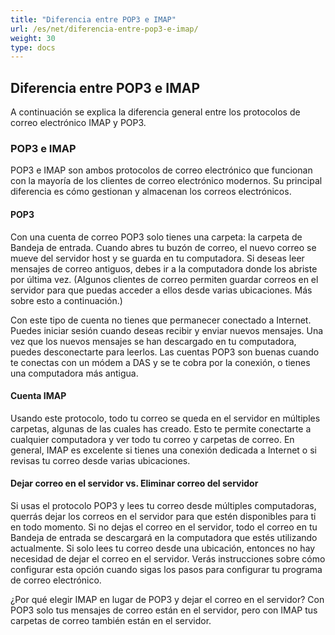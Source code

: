 ```yaml
---
title: "Diferencia entre POP3 e IMAP"
url: /es/net/diferencia-entre-pop3-e-imap/
weight: 30
type: docs
---
```


## **Diferencia entre POP3 e IMAP**
A continuación se explica la diferencia general entre los protocolos de correo electrónico IMAP y POP3.
### **POP3 e IMAP**
POP3 e IMAP son ambos protocolos de correo electrónico que funcionan con la mayoría de los clientes de correo electrónico modernos. Su principal diferencia es cómo gestionan y almacenan los correos electrónicos.
#### **POP3**
Con una cuenta de correo POP3 solo tienes una carpeta: la carpeta de Bandeja de entrada. Cuando abres tu buzón de correo, el nuevo correo se mueve del servidor host y se guarda en tu computadora. Si deseas leer mensajes de correo antiguos, debes ir a la computadora donde los abriste por última vez. (Algunos clientes de correo permiten guardar correos en el servidor para que puedas acceder a ellos desde varias ubicaciones. Más sobre esto a continuación.)

Con este tipo de cuenta no tienes que permanecer conectado a Internet. Puedes iniciar sesión cuando deseas recibir y enviar nuevos mensajes. Una vez que los nuevos mensajes se han descargado en tu computadora, puedes desconectarte para leerlos. Las cuentas POP3 son buenas cuando te conectas con un módem a DAS y se te cobra por la conexión, o tienes una computadora más antigua. 
#### **Cuenta IMAP**
Usando este protocolo, todo tu correo se queda en el servidor en múltiples carpetas, algunas de las cuales has creado. Esto te permite conectarte a cualquier computadora y ver todo tu correo y carpetas de correo. En general, IMAP es excelente si tienes una conexión dedicada a Internet o si revisas tu correo desde varias ubicaciones. 
#### **Dejar correo en el servidor vs. Eliminar correo del servidor**
Si usas el protocolo POP3 y lees tu correo desde múltiples computadoras, querrás dejar los correos en el servidor para que estén disponibles para ti en todo momento. Si no dejas el correo en el servidor, todo el correo en tu Bandeja de entrada se descargará en la computadora que estés utilizando actualmente. Si solo lees tu correo desde una ubicación, entonces no hay necesidad de dejar el correo en el servidor. Verás instrucciones sobre cómo configurar esta opción cuando sigas los pasos para configurar tu programa de correo electrónico.

¿Por qué elegir IMAP en lugar de POP3 y dejar el correo en el servidor? Con POP3 solo tus mensajes de correo están en el servidor, pero con IMAP tus carpetas de correo también están en el servidor.